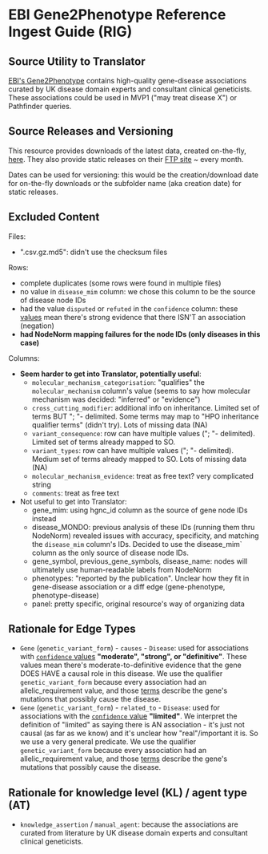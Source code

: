 # EBI Gene2Phenotype Reference Ingest Guide (RIG)

## Source Utility to Translator

[EBI's Gene2Phenotype](https://www.ebi.ac.uk/gene2phenotype/) contains high-quality gene-disease associations 
curated by UK disease domain experts and consultant clinical geneticists. 
These associations could be used in MVP1 ("may treat disease X") or Pathfinder queries. 

## Source Releases and Versioning

This resource provides downloads of the latest data, created on-the-fly, [here](https://www.ebi.ac.uk/gene2phenotype/download).
They also provide static releases on their [FTP site](https://ftp.ebi.ac.uk/pub/databases/gene2phenotype/G2P_data_downloads/) ~ every month. 

Dates can be used for versioning: this would be the creation/download date for on-the-fly downloads or the subfolder name (aka creation date) for static releases.

## Excluded Content 

Files:
- ".csv.gz.md5": didn't use the checksum files

Rows:
- complete duplicates (some rows were found in multiple files)
- no value in `disease_mim` column: we chose this column to be the source of disease node IDs
- had the value `disputed` or `refuted` in the `confidence` column: these [values](https://www.ebi.ac.uk/gene2phenotype/about/terminology#g2p-confidence-section) mean there's strong evidence that there ISN'T an association (negation)
- **had NodeNorm mapping failures for the node IDs (only diseases in this case)**

Columns:
- **Seem harder to get into Translator, potentially useful**: 
  - `molecular_mechanism_categorisation`: "qualifies" the `molecular_mechanism` column's value (seems to say how molecular mechanism was decided: "inferred" or "evidence") 
  - `cross_cutting_modifier`: additional info on inheritance. Limited set of terms BUT "; "- delimited. Some terms may map to "HPO inheritance qualifier terms" (didn't try). Lots of missing data (NA)
  - `variant_consequence`: row can have multiple values ("; "- delimited). Limited set of terms already mapped to SO.
  - `variant_types`: row can have multiple values ("; "- delimited). Medium set of terms already mapped to SO. Lots of missing data (NA)
  - `molecular_mechanism_evidence`: treat as free text? very complicated string 
  - `comments`: treat as free text
- Not useful to get into Translator:
  - gene_mim: using hgnc_id column as the source of gene node IDs instead
  - disease_MONDO: previous analysis of these IDs (running them thru NodeNorm) revealed issues with accuracy, specificity, and matching the `disease_mim` column's IDs. Decided to use the disease_mim` column as the only source of disease node IDs.
  - gene_symbol, previous_gene_symbols, disease_name: nodes will ultimately use human-readable labels from NodeNorm
  - phenotypes: "reported by the publication". Unclear how they fit in gene-disease association or a diff edge (gene-phenotype, phenotype-disease)
  - panel: pretty specific, original resource's way of organizing data

## Rationale for Edge Types

- `Gene` (`genetic_variant_form`) - `causes` - `Disease`: used for associations with [`confidence` values](https://www.ebi.ac.uk/gene2phenotype/about/terminology#g2p-confidence-section) **"moderate", "strong", or "definitive"**. These values mean there's moderate-to-definitive evidence that the gene DOES HAVE a causal role in this disease. We use the qualifier `genetic_variant_form` because every association had an allelic_requirement value, and those [terms](https://www.ebi.ac.uk/gene2phenotype/about/terminology) describe the gene's mutations that possibly cause the disease.  
- `Gene` (`genetic_variant_form`) - `related_to` - `Disease`: used for associations with the [`confidence` value](https://www.ebi.ac.uk/gene2phenotype/about/terminology#g2p-confidence-section) **"limited"**. We interpret the definition of "limited" as saying there is AN association - it's just not causal (as far as we know) and it's unclear how "real"/important it is. So we use a very general predicate. We use the qualifier `genetic_variant_form` because every association had an allelic_requirement value, and those [terms](https://www.ebi.ac.uk/gene2phenotype/about/terminology) describe the gene's mutations that possibly cause the disease.  

## Rationale for knowledge level (KL) / agent type (AT)

- `knowledge_assertion` / `manual_agent`: because the associations are curated from literature by UK disease domain experts and consultant clinical geneticists. 